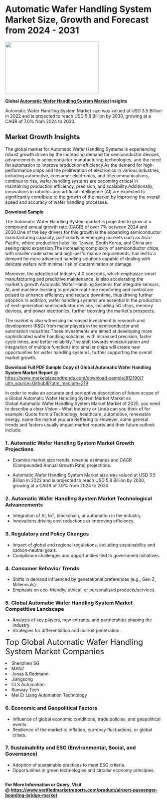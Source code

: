 <H1>Automatic Wafer Handling System Market Size, Growth and Forecast from 2024 - 2031</H1><img class="aligncenter size-medium wp-image-584254" src="https://thirdeyenews.in/wp-content/uploads/2024/09/Global-Market-Research-300x168.jpeg" alt="" width="300" height="168" /><p><strong>Global&nbsp;<a href="https://www.marketsizeandtrends.com/download-sample/812190/?utm_source=Github8j?utm_medium=219">Automatic Wafer Handling System Market</a> Insights</strong></p><p>Automatic Wafer Handling System Market size was valued at USD 3.5 Billion in 2022 and is projected to reach USD 5.8 Billion by 2030, growing at a CAGR of 7.0% from 2024 to 2030.</p><p><h2>Market Growth Insights</h2> <p>The global market for Automatic Wafer Handling Systems is experiencing robust growth driven by the increasing demand for semiconductor devices, advancements in semiconductor manufacturing technologies, and the need for automation to improve production efficiency.As the demand for high-performance chips and the proliferation of electronics in various industries, including automotive, consumer electronics, and telecommunications, continue to rise, wafer handling systems are becoming critical in maintaining production efficiency, precision, and scalability.Additionally, innovations in robotics and artificial intelligence (AI) are expected to significantly contribute to the growth of the market by improving the overall speed and accuracy of wafer handling processes.</p> <p><strong>Download Sample</strong></p> <p>The Automatic Wafer Handling System market is projected to grow at a compound annual growth rate (CAGR) of over 7% between 2024 and 2030.One of the key drivers for this growth is the expanding semiconductor manufacturing capacity, particularly in emerging markets such as Asia-Pacific, where production hubs like Taiwan, South Korea, and China are seeing rapid expansion.The increasing complexity of semiconductor chips, with smaller node sizes and high-performance requirements, has led to a demand for more advanced handling solutions capable of dealing with delicate wafers with minimal risk of contamination or damage.</p> <p>Moreover, the adoption of Industry 4.0 concepts, which emphasize smart manufacturing and predictive maintenance, is also accelerating the market's growth.Automatic Wafer Handling Systems that integrate sensors, AI, and machine learning to provide real-time monitoring and control are poised to enhance efficiency and reduce downtime, thus driving further adoption.In addition, wafer handling systems are essential in the production of next-generation semiconductor devices, including 5G chips, memory devices, and power electronics, further boosting the market's prospects.</p> <p>The market is also witnessing increased investment in research and development (R&D) from major players in the semiconductor and automation industries.These investments are aimed at developing more sophisticated wafer handling solutions, with increased precision, faster cycle times, and better reliability.The shift towards miniaturization and integration of multiple functions into smaller chips will create new opportunities for wafer handling systems, further supporting the overall market growth.</p> <p><span class=""><strong>Download Full PDF Sample Copy of Global Automatic Wafer Handling System Market Report</strong> @ <a href="https://www.marketsizeandtrends.com/download-sample/812190/?utm_source=Github8j?utm_medium=219" target="_blank">https://www.marketsizeandtrends.com/download-sample/812190/?utm_source=Github8j?utm_medium=219</a></span></p><p>In order to make an accurate and perceptive description of future scope of a Global&nbsp;Automatic Wafer Handling System Market Market as Global&nbsp;Automatic Wafer Handling System Market Market of 2025, you need to describe a clear Vision &ndash; What Industry or Linda can you think of for example: Quote from a Technology, healthcare, automotive, renewable energy, name the market you are Reffering to.However, some general trends and factors usually impact market reports and their future outlook include:</p><h3>1.&nbsp;<strong>Automatic Wafer Handling System Market Growth Projections</strong></h3><ul><li>Examine market size trends, revenue estimates and CAGR (Compounded Annual Growth Rate) projections.</li><li><p>Automatic Wafer Handling System Market size was valued at USD 3.5 Billion in 2022 and is projected to reach USD 5.8 Billion by 2030, growing at a CAGR of 7.0% from 2024 to 2030.</p></li></ul><h3>2.&nbsp;<strong>Automatic Wafer Handling System Market Technological Advancements</strong></h3><ul><li>Integration of AI, IoT, blockchain, or automation in the industry.</li><li>Innovations driving cost reductions or improving efficiency.</li></ul><h3>3.&nbsp;<strong>Regulatory and Policy Changes</strong></h3><ul><li>Impact of global and regional regulations, including sustainability and carbon-neutral goals.</li><li>Compliance challenges and opportunities tied to government initiatives.</li></ul><h3>4.&nbsp;<strong>Consumer Behavior Trends</strong></h3><ul><li>Shifts in demand influenced by generational preferences (e.g., Gen Z, Millennials).</li><li>Emphasis on eco-friendly, ethical, or personalized products/services.</li></ul><h3>5.&nbsp;<strong>Global Automatic Wafer Handling System Market Competitive Landscape</strong></h3><ul><li>Analysis of key players, new entrants, and partnerships shaping the industry.</li><li>Strategies for differentiation and market penetration.</li></ul><p data-pm-slice="1 1 []"><span style="color: inherit; font-family: inherit; font-size: 25px;">Top Global Automatic Wafer Handling System Market Companies</span></p><div class="" data-test-id=""><p><li>Shenzhen SG</li><li> MANZ</li><li> Jonas & Redmann</li><li> Jiangsong</li><li> CLS Automation</li><li> Runway Tech</li><li> Mei Er Liang Automation Technology</li></p></div><h3>6.&nbsp;<strong>Economic and Geopolitical Factors</strong></h3><ul><li>Influence of global economic conditions, trade policies, and geopolitical events.</li><li>Resilience of the market to inflation, currency fluctuations, or global crises.</li></ul><h3>7.&nbsp;<strong>Sustainability and ESG (Environmental, Social, and Governance)</strong></h3><ul><li>Adoption of sustainable practices to meet ESG criteria.</li><li>Opportunities in green technologies and circular economy principles.</li></ul><h2><strong style="font-size: 14px;">For More Information or Query, Visit @&nbsp;</strong><a style="background-color: #ffffff; font-size: 14px;" href="https://www.marketsizeandtrends.com/report/automatic-wafer-handling-system-market/" target="_blank">https://www.verifiedmarketreports.com/product/airport-passenger-boarding-bridge-market</a></h2>